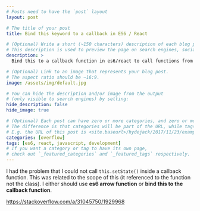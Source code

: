 ```yaml
---
# Posts need to have the `post` layout
layout: post

# The title of your post
title: Bind this keyword to a callback in ES6 / React

# (Optional) Write a short (~150 characters) description of each blog post.
# This description is used to preview the page on search engines, social media, etc.
description: >
  Bind this to a callback function in es6/react to call functions from class scope.

# (Optional) Link to an image that represents your blog post.
# The aspect ratio should be ~16:9.
image: /assets/img/default.jpg

# You can hide the description and/or image from the output
# (only visible to search engines) by setting:
hide_description: false
hide_image: true

# (Optional) Each post can have zero or more categories, and zero or more tags.
# The difference is that categories will be part of the URL, while tags will not.
# E.g. the URL of this post is <site.baseurl>/hydejack/2017/11/23/example-content/
categories: [overflow]
tags: [es6, react, javascript, development]
# If you want a category or tag to have its own page,
# check out `_featured_categories` and `_featured_tags` respectively.
---
```


I had the problem that I could not call `this.setState()` inside a callback function. This was related to the scope of this (it referenced to the function not the class). I either should use **es6 arrow function** or **bind this to the callback function**. 

https://stackoverflow.com/a/31045750/1929968
